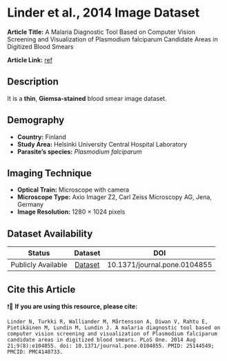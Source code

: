 # **Linder et al., 2014 Image Dataset**  
**Article Title:** A Malaria Diagnostic Tool Based on Computer Vision Screening and Visualization of Plasmodium falciparum Candidate Areas in Digitized Blood Smears

**Article Link:** [ref](https://www.ncbi.nlm.nih.gov/pmc/articles/PMC4140733/)


## **Description**
It is a **thin**, **Giemsa-stained** blood smear image dataset.


## **Demography**
+ **Country:** Finland
+ **Study Area:** Helsinki University Central Hospital Laboratory
+ **Parasite’s species:** _Plasmodium falciparum_


## **Imaging Technique**
+ **Optical Train:** Microscope with camera
+ **Microscope Type:** Axio Imager Z2, Carl Zeiss Microscopy AG, Jena, Germany
+ **Image Resolution:** 1280 × 1024 pixels
  

## **Dataset Availability**

|**Status**|**Dataset**|**DOI**|
|:---:|:---:|:---:|
|Publicly Available|[Dataset](http://fimm.webmicroscope.net/Research/Momic/mamic)|10.1371/journal.pone.0104855|


## **Cite this Article**

❗🛑 **If you are using this resource, please cite:** 

```
Linder N, Turkki R, Walliander M, Mårtensson A, Diwan V, Rahtu E, Pietikäinen M, Lundin M, Lundin J. A malaria diagnostic tool based on computer vision screening and visualization of Plasmodium falciparum candidate areas in digitized blood smears. PLoS One. 2014 Aug 21;9(8):e104855. doi: 10.1371/journal.pone.0104855. PMID: 25144549; PMCID: PMC4140733.
```
